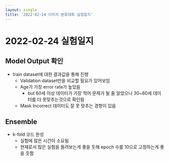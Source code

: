 ```yaml
---
layout: single
title: '2022-02-24 이미지 분류대회 실험일지'
---
```

# 2022-02-24 실험일지
## Model Output 확인
- train dataset에 대한 결과값을 통해 진행
  - Validation dataset만을 비교할 필요가 있어보임
  - Age가 가장 error rate가 높았음
    - but 60세 이상 데이터가 가장 적어 문제가 될 줄 알았으나 30~60세 데이터를 더 못맞추는것으로 확인됨
  - Mask Incorrect 데이터도 잘 못 맞추는 경향이 있음
## Ensemble
- k-fold 코드 완성
  - 실험에 많은 시간이 소요됨
  - 현재로서 많은 실험을 돌려보는게 좋을 듯해 epoch 수를 10으로 고정하는게 좋을 듯함